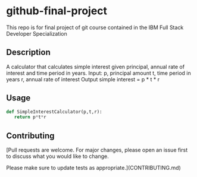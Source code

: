 # github-final-project

This repo is for final project of git course contained in the IBM Full Stack Developer Specialization

## Description

A calculator that calculates simple interest given principal, annual rate of interest and time period in years.
Input:
   p, principal amount
   t, time period in years
   r, annual rate of interest
Output
   simple interest = p * t * r

## Usage

```python
def SimpleInterestCalculator(p,t,r):
   return p*t*r
```
   
## Contributing

[Pull requests are welcome. For major changes, please open an issue first
to discuss what you would like to change.

Please make sure to update tests as appropriate.](CONTRIBUTING.md)

